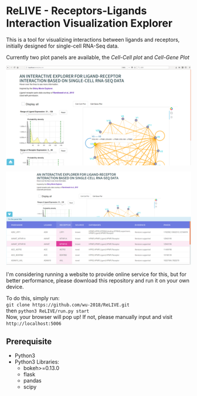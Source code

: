 # ReLIVE - Receptors-Ligands Interaction Visualization Explorer  
  
This is a tool for visualizing interactions between ligands and receptors, initially designed for single-cell RNA-Seq data.  
  
Currently two plot panels are available, the *Cell-Cell plot* and *Cell-Gene Plot*  

![img1](pics/img1.png)  
   
![img2](pics/img2.png)  
  
I'm considering running a website to provide online service for this, but for better performance, please download this repository and run it on your own device.  
  
To do this, simply run:  
`git clone https://github.com/wu-2018/ReLIVE.git`  
then
`python3 ReLIVE/run.py start`  
Now, your browser will pop up! If not, please manually input and visit `http://localhost:5006`  

## Prerequisite  
* Python3 
* Python3 Libraries:   
    * bokeh>=0.13.0  
    * flask  
    * pandas  
    * scipy  
 
